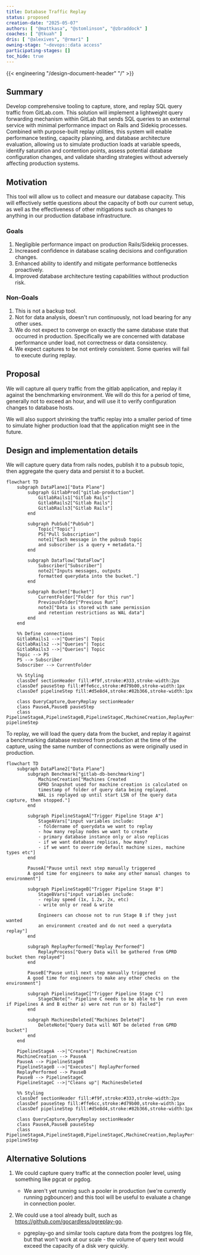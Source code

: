 ```yaml
---
title: Database Traffic Replay
status: proposed
creation-date: "2025-05-07"
authors: [ "@mattkasa", "@stomlinson", "@zbraddock" ]
coaches: [ "@tkuah" ]
dris: [ "@alexives", "@rmar1" ]
owning-stage: "~devops::data access"
participating-stages: []
toc_hide: true
---
```


<!-- Design Documents often contain forward-looking statements -->
<!-- vale gitlab.FutureTense = NO -->

<!-- This renders the design document header on the detail page, so don't remove it-->
{{< engineering "/design-document-header" "/" >}}

## Summary

Develop comprehensive tooling to capture, store, and replay SQL query traffic
from GitLab.com. This solution will implement a lightweight query forwarding
mechanism within GitLab that sends SQL queries to an external service with
minimal performance impact on Rails and Sidekiq processes. Combined with
purpose-built replay utilities, this system will enable performance testing,
capacity planning, and database architecture evaluation, allowing us to simulate
production loads at variable speeds, identify saturation and contention points,
assess potential database configuration changes, and validate sharding
strategies without adversely affecting production systems.

## Motivation

This tool will allow us to collect and measure our database capacity. This will
effectively settle questions about the capacity of both our current setup, as
well as the effectiveness of other mitigations such as changes to anything in
our production database infrastructure.

### Goals

1. Negligible performance impact on production Rails/Sidekiq processes.
2. Increased confidence in database scaling decisions and configuration changes.
3. Enhanced ability to identify and mitigate performance bottlenecks proactively.
4. Improved database architecture testing capabilities without production risk.

### Non-Goals

1. This is not a backup tool.
2. Not for data analysis, doesn't run continuously, not load bearing for any
   other uses.
3. We do not expect to converge on exactly the same database state that occurred
   in production. Specifically we are concerned with database performance under
   load, not correctness or data consistency.
4. We expect captures to be not entirely consistent. Some queries will fail to
   execute during replay.

## Proposal

We will capture all query traffic from the gitlab application, and replay it
against the benchmarking environment. We will do this for a period of time,
generally not to exceed an hour, and will use it to verify configuration changes
to database hosts.

We will also support shrinking the traffic replay into a smaller period of time
to simulate higher production load that the application might see in the future.

## Design and implementation details

We will capture query data from rails nodes, publish it to a pubsub topic, then
aggregate the query data and persist it to a bucket.

```mermaid
flowchart TD
    subgraph DataPlane1["Data Plane"]
        subgraph GitlabProd["gitlab-production"]
            GitlabRails1["Gitlab Rails"]
            GitlabRails2["Gitlab Rails"]
            GitlabRails3["Gitlab Rails"]
        end

        subgraph PubSub["PubSub"]
            Topic["Topic"]
            PS["Pull Subscription"]
            note1["Each message in the pubsub topic
            and subscriber is a query + metadata."]
        end

        subgraph Dataflow["DataFlow"]
            Subscriber["Subscriber"]
            note2["Inputs messages, outputs
            formatted querydata into the bucket."]
        end

        subgraph Bucket["Bucket"]
            CurrentFolder["Folder for this run"]
            PreviousFolder["Previous Run"]
            note3["Data is stored with same permission
            and retention restrictions as WAL data"]
        end
    end

    %% Define connections
    GitlabRails1 -->|"Queries"| Topic
    GitlabRails2 -->|"Queries"| Topic
    GitlabRails3 -->|"Queries"| Topic
    Topic --> PS
    PS --> Subscriber
    Subscriber --> CurrentFolder

    %% Styling
    classDef sectionHeader fill:#f9f,stroke:#333,stroke-width:2px
    classDef pauseStep fill:#ffe6cc,stroke:#d79b00,stroke-width:1px
    classDef pipelineStep fill:#d5e8d4,stroke:#82b366,stroke-width:1px

    class QueryCapture,QueryReplay sectionHeader
    class PauseA,PauseB pauseStep
    class PipelineStageA,PipelineStageB,PipelineStageC,MachineCreation,ReplayPerformed,MachinesDeleted pipelineStep
```

To replay, we will load the query data from the bucket, and replay it against a
benchmarking database restored from production at the time of the capture, using
the same number of connections as were originally used in production.

```mermaid
flowchart TD
    subgraph DataPlane2["Data Plane"]
        subgraph Benchmark["gitlab-db-benchmarking"]
            MachineCreation["Machines Created
            GPRD Snapshot used for machine creation is calculated on
            timestamp of folder of query data being replayed.
            WAL is replayed up until start LSN of the query data capture, then stopped."]
        end

        subgraph PipelineStageA["Trigger Pipeline Stage A"]
            StageAVars["input variables include:
            - foldername of querydata we want to replay
            - how many replay nodes we want to create
            - primary database instance only or also replicas
            - if we want database replicas, how many?
            - if we want to override default machine sizes, machine types etc"]
        end

        PauseA["Pause until next step manually triggered
        A good time for engineers to make any other manual changes to environment"]

        subgraph PipelineStageB["Trigger Pipeline Stage B"]
            StageBVars["input variables include:
            - replay speed (1x, 1.2x, 2x, etc)
            - write only or read & write

            Engineers can choose not to run Stage B if they just wanted
            an environment created and do not need a querydata replay"]
        end

        subgraph ReplayPerformed["Replay Performed"]
            ReplayProcess["Query Data will be gathered from GPRD bucket then replayed"]
        end

        PauseB["Pause until next step manually triggered
        A good time for engineers to make any other checks on the environment"]

        subgraph PipelineStageC["Trigger Pipeline Stage C"]
            StageCNote["- Pipeline C needs to be able to be run even if Pipelines A and B either a) were not run or b) failed"]
        end

        subgraph MachinesDeleted["Machines Deleted"]
            DeleteNote["Query Data will NOT be deleted from GPRD bucket"]
        end
    end

    PipelineStageA -->|"Creates"| MachineCreation
    MachineCreation --> PauseA
    PauseA --> PipelineStageB
    PipelineStageB -->|"Executes"| ReplayPerformed
    ReplayPerformed --> PauseB
    PauseB --> PipelineStageC
    PipelineStageC -->|"Cleans up"| MachinesDeleted

    %% Styling
    classDef sectionHeader fill:#f9f,stroke:#333,stroke-width:2px
    classDef pauseStep fill:#ffe6cc,stroke:#d79b00,stroke-width:1px
    classDef pipelineStep fill:#d5e8d4,stroke:#82b366,stroke-width:1px

    class QueryCapture,QueryReplay sectionHeader
    class PauseA,PauseB pauseStep
    class PipelineStageA,PipelineStageB,PipelineStageC,MachineCreation,ReplayPerformed,MachinesDeleted pipelineStep
```

## Alternative Solutions

1. We could capture query traffic at the connection pooler level, using
   something like pgcat or pgdog.
   - We aren't yet running such a pooler in production (we're currently running
     pgbouncer) and this tool will be useful to evaluate a change in connection
     pooler.

2. We could use a tool already built, such as
   https://github.com/gocardless/pgreplay-go.
   - pgreplay-go and similar tools capture data from the postgres log file, but
     that won't work at our scale - the volume of query text would exceed the
     capacity of a disk very quickly.

